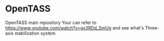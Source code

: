 # OpenTASS
OpenTASS main repository
Your can refer to https://www.youtube.com/watch?v=gx3RDd_SmUg
and see what's Three-axis stabilization system
